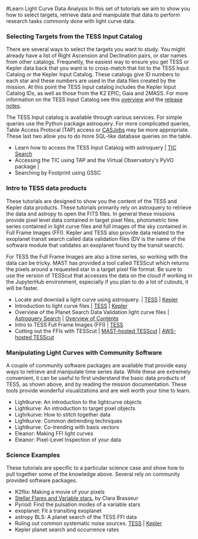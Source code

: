 #Learn Light Curve Data Analysis
In this set of tutorials we aim to show you how to select targets, retrieve data and manipulate that data to perform research tasks commonly done with light curve data. 


### Selecting Targets from the TESS Input Catalog
There are several ways to select the targets you want to study. You might already have a list of Right Ascension and Declination pairs, or star names from other catalogs. Frequnetly, the easiest way to ensure you get TESS or Kepler data back that you want is to cross-match that list to the TESS Input Catalog or the Kepler Input Catalog. These catalogs give ID numbers to each star and these numbers are used in the data files created by the mission.  At this point the TESS input catalog includes the Kepler Input Catalog IDs, as well as those from the K2 EPIC, Gaia and 2MASS. For more information on the TESS Input Catalog see this [overview](https://heasarc.gsfc.nasa.gov/docs/tess/tess-input-catalog-version-8-tic-8-is-now-available-at-mast.html) and the [release notes](https://outerspace.stsci.edu/display/TESS/TIC+and+CTL+Data+Release+Notes+Home+Page).

The TESS Input catalog is available through various services. For simple queries use the Python package astroquery. For more complicated queries, Table Access Protocal (TAP) access or [CASJobs](http://mastweb.stsci.edu/mcasjobs/) may be more appropriate. These last two allow you to do more SQL-like database queries on the table.

- Learn how to access the TESS Input Catalog with astroquery | [TIC Search](../notebooks/MAST/TESS/beginner_tic_search_hd209458/beginnner_tic_search_hd209458.ipynb)
- Accessing the TIC using TAP and the Virtual Observatory's PyVO package | []()
- Searching by Footprint using GSSC

### Intro to TESS data products
These tutorials are designed to show you the content of the TESS and Kepler data products. These tutorials primarily rely on astroquery to retrieve the data and astropy to open the FITS files. In general these missions provide pixel level data contained in target pixel files, photometric time series contained in light curve files and full images of the sky contained in Full Frame Images (FFI). Kepler and TESS also provide data related to the exoplanet transit search called data validation files (DV is the name of the software module that validates an exoplanet found by the transit search).  

For TESS the Full Frame Images are also a time series, so working with the data can be tricky. MAST has provided a tool called TESScut which returns the pixels around a requested star in a target pixel file format. Be sure to use the version of TESScut that accesses the data on the cloud if working in the JupyterHub environment, especially if you plan to do a lot of cutouts, it will be faster. 

- Locate and downlad a light curve using astroquery. | [TESS]() | [Kepler]()
- Introduction to light curve files |  [TESS](../notebooks/MAST/TESS/beginner_how_to_use_lc/beginner_how_to_use_lc.ipynb) | [Kepler](./notebooks/MAST/Kepler/Kepler_Lightcurve/kepler_lightcurve.ipynb)
- Overview of the Planet Search Data Validation light curve files | [Astroquery Search](./notebooks/blob/master/notebooks/MAST/TESS/beginner_astroquery_dv/beginner_astroquery_dv.ipynb) | [Overview of Contents](./notebooks/MAST/TESS/beginner_how_to_use_dvt/beginner_how_to_use_dvt.ipynb)
- Intro to TESS Full Frame Images (FFI) | [TESS](./notebooks/MAST/TESS/beginner_how_to_use_ffi/beginner_how_to_use_ffi.ipynb)
- Cutting out the FFIs with TESScut | [MAST-hosted TESScut](./notebooks/MAST/TESS/interm_tesscut_astroquery/interm_tesscut_astroquery.ipynb) | [AWS-hosted TESScut]()

### Manipulating Light Curves with Community Software 
A couple of community software packages are available that provide easy ways to retrieve and manipulate time series data. While these are extremely convenient, it can be useful to first understand the basic data products of TESS, as shown above, and by reading the mission documentation. These tools provide wonderful visualizations and are well worth your time to learn.

- Lightkurve: An introduction to the lightcurve objects
- Lightkurve: An introduction to target pixel objects 
- Lighrkurve: How to stitch together data
- Lightkurve: Common detrending techniques
- Lightkurve: Co-trending with basis vectors
- Eleanor: Making FFI light curves 
- Eleanor: Pixel-Level Inspection of your data

### Science Examples
These tutorials are specific to a particular science case and show how to pull together some of the knowledge above.  Several rely on community provided software packages.

- K2flix: Making a movie of your pixels
- [Stellar Flares and Variable stars.](./notebooks/MAST/TESS/interm_tasc_lc/interm_tasc_lc.ipynb) by Clara Brasseur
- Pyriod: Find the pulsation modes of a variable stars
- exoplanet: Fit a transiting exoplanet
- astropy BLS: A planet search of the TESS FFI data
- Ruling out common systematic noise sources. [TESS]() | [Kepler]()
- Kepler planet search and occurrence rates
